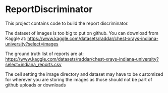 # ReportDiscriminator
This project contains code to build the report discriminator. 

The dataset of images is too big to put on github. 
You can download from Kaggle at:
https://www.kaggle.com/datasets/raddar/chest-xrays-indiana-university?select=images

The ground truth list of reports are at:
https://www.kaggle.com/datasets/raddar/chest-xrays-indiana-university?select=indiana_reports.csv

The cell setting the image directory and dataset may have to be customized for wherever you are storing the images as those should not be part of github uploads or downloads
